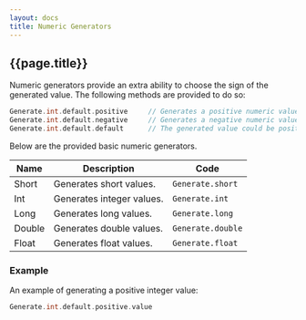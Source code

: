 ```yaml
---
layout: docs
title: Numeric Generators
---
```


## {{page.title}}
Numeric generators provide an extra ability to choose the sign of the generated value.
The following methods are provided to do so:

```scala
Generate.int.default.positive     // Generates a positive numeric value.
Generate.int.default.negative     // Generates a negative numeric value.
Generate.int.default.default      // The generated value could be positive or negative.
```

Below are the provided basic numeric generators.

| Name   | Description               | Code              |
| ------ | ------------------------- | ----------------- |
| Short  | Generates short values.   | `Generate.short`  |
| Int    | Generates integer values. | `Generate.int`    |
| Long   | Generates long values.    | `Generate.long`   |
| Double | Generates double values.  | `Generate.double` |
| Float  | Generates float values.   | `Generate.float`  |

### Example
An example of generating a positive integer value:
```scala
Generate.int.default.positive.value
```
